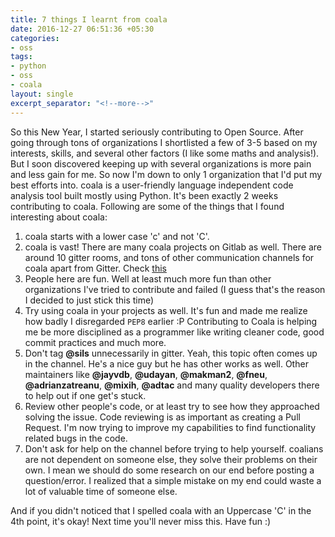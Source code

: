 ```yaml
---
title: 7 things I learnt from coala
date: 2016-12-27 06:51:36 +05:30
categories:
- oss
tags:
- python
- oss
- coala
layout: single
excerpt_separator: "<!--more-->"
---
```


So this New Year, I started seriously contributing to Open Source. After going through tons of organizations I shortlisted a few of 3-5 based on my interests, skills, and several other factors (I like some maths and analysis!). But I soon discovered keeping up with several organizations is more pain and less gain for me. So now I'm down to only 1 organization that I'd put my best efforts into. coala is a user-friendly language independent code analysis tool built mostly using Python. It's been exactly 2 weeks contributing to coala. Following are some of the things that I found interesting about coala: 

  1. coala starts with a lower case 'c' and not 'C'.
  2. coala is vast! There are many coala projects on Gitlab as well. There are around 10 gitter rooms, and tons of other communication channels for coala apart from Gitter. Check [this](https://github.com/coala/coala/wiki/Communication-Channels)
  3. People here are fun. Well at least much more fun than other organizations I've tried to contribute and failed (I guess that's the reason I decided to just stick this time)
  4. Try using coala in your projects as well. It's fun and made me realize how badly I disregarded `PEP8` earlier :P Contributing to Coala is helping me be more disciplined as a programmer like writing cleaner code, good commit practices and much more.
  5. Don't tag **@sils** unnecessarily in gitter. Yeah, this topic often comes up in the channel. He's a nice guy but he has other works as well. Other maintainers like **@jayvdb**, **@udayan**, **@makman2**, **@fneu**, **@adrianzatreanu**, **@mixih**, **@adtac** and many quality developers there to help out if one get's stuck.
  6. Review other people's code, or at least try to see how they approached solving the issue. Code reviewing is as important as creating a Pull Request. I'm now trying to improve my capabilities to find functionality related bugs in the code.
  7. Don't ask for help on the channel before trying to help yourself. coalians are not dependent on someone else, they solve their problems on their own. I mean we should do some research on our end before posting a question/error. I realized that a simple mistake on my end could waste a lot of valuable time of someone else.

And if you didn't noticed that I spelled coala with an Uppercase 'C' in the 4th point, it's okay! Next time you'll never miss this. Have fun :)
